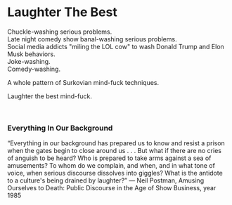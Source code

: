 # Laughter The Best

Chuckle-washing serious problems.   
Late night comedy show banal-washing serious problems.    
Social media addicts "miling the LOL cow" to wash Donald Trump and Elon Musk behaviors.    
Joke-washing.   
Comedy-washing. 

A whole pattern of Surkovian mind-fuck techniques.

Laughter the best mind-fuck.    

&nbsp;

### Everything In Our Background   


“Everything in our background has prepared us to know and resist a prison when the gates begin to close around us . . . But what if there are no cries of anguish to be heard? Who is prepared to take arms against a sea of amusements? To whom do we complain, and when, and in what tone of voice, when serious discourse dissolves into giggles? What is the antidote to a culture's being drained by laughter?”
― Neil Postman, Amusing Ourselves to Death: Public Discourse in the Age of Show Business, year 1985
